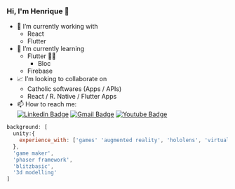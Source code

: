### Hi, I'm Henrique 👋

- 🔭 I’m currently working with 
  - React
  - Flutter
- 🌱 I’m currently learning 
  - Flutter 🤳🏻
    - Bloc
  - Firebase
- 📈 I’m looking to collaborate on 
  - Catholic softwares (Apps / APIs)
  - React / R. Native / Flutter Apps
- 📫 How to reach me:  
[![Linkedin Badge](https://img.shields.io/badge/-Henrique%20Derosa-6633cc?style=flat-square&logo=Linkedin&logoColor=white&link=https://www.linkedin.com/in/henrique-derosa-85884829/)](https://www.linkedin.com/in/henrique-derosa-85884829/) 
[![Gmail Badge](https://img.shields.io/badge/-Contact%20me-6633cc?style=flat-square&logo=Gmail&logoColor=white&link=mailto:contato.h@gmail.com)](mailto:contato.h@gmail.com)
[![Youtube Badge](https://img.shields.io/badge/-Watch-6633cc?style=flat-square&logo=YouTube&logoColor=white&link=https://www.youtube.com/channel/UCazOsFDHuRE6AErwIPqz5Ew)](https://www.youtube.com/channel/UCazOsFDHuRE6AErwIPqz5Ew)

```javascript
background: [
  unity:{
    experience_with: ['games' 'augmented reality', 'hololens', 'virtual reality'],
  },
  'game maker', 
  'phaser framework', 
  'blitzbasic', 
  '3d modelling'
]
```
